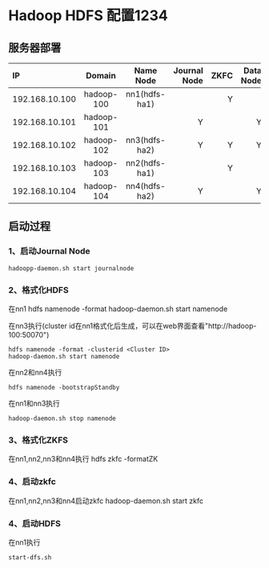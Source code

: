 # Hadoop HDFS 配置1234

## 服务器部署

|IP|Domain|Name Node|Journal Node|ZKFC|Data Node|zookeeper|
|:--|:--:|:--:|--:|--:|--:|--:|
|192.168.10.100|hadoop-100|nn1(hdfs-ha1)| |Y| |Y|
|192.168.10.101|hadoop-101|             |Y| |Y| |
|192.168.10.102|hadoop-102|nn3(hdfs-ha2)|Y|Y|Y| |
|192.168.10.103|hadoop-103|nn2(hdfs-ha1)| |Y| |Y|
|192.168.10.104|hadoop-104|nn4(hdfs-ha2)|Y| |Y|Y|

## 启动过程
### 1、启动Journal Node

    hadoopp-daemon.sh start journalnode
    
### 2、格式化HDFS
在nn1
    hdfs namenode -format
    hadoop-daemon.sh start namenode
    
在nn3执行(cluster id在nn1格式化后生成，可以在web界面查看"http://hadoop-100:50070")

    hdfs namenode -format -clusterid <Cluster ID>
    hadoop-daemon.sh start namenode

在nn2和nn4执行

    hdfs namenode -bootstrapStandby
    
在nn1和nn3执行

    hadoop-daemon.sh stop namenode
    
### 3、格式化ZKFS
在nn1,nn2,nn3和nn4执行
    hdfs zkfc -formatZK
    
### 4、启动zkfc
在nn1,nn2,nn3和nn4启动zkfc
    hadoop-daemon.sh start zkfc
    
### 4、启动HDFS
在nn1执行

    start-dfs.sh
